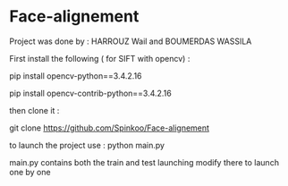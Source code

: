 # Face-alignement

Project was done by  : HARROUZ Wail and BOUMERDAS WASSILA 

First install the following ( for SIFT with opencv)  : 

pip install opencv-python==3.4.2.16

pip install opencv-contrib-python==3.4.2.16

then clone it :

git clone https://github.com/Spinkoo/Face-alignement

to launch the project use : python main.py 

main.py contains both the train and test launching modify there to launch one by one 
